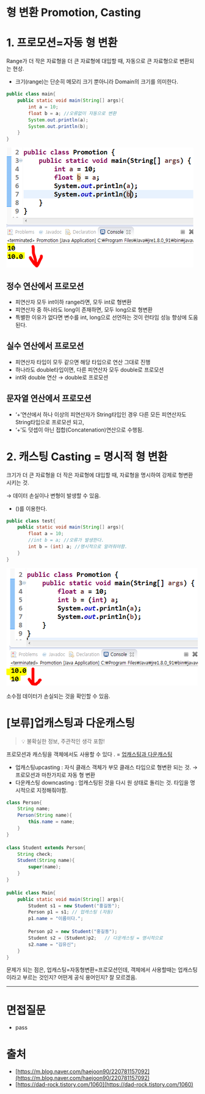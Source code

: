 # 형 변환 Promotion, Casting

# 1. 프로모션=자동 형 변환

Range가 더 작은 자료형을 더 큰 자료형에 대입할 때, 자동으로 큰 자료형으로 변환되는 현상.

- 크기(range)는 단순히 메모리 크기 뿐아니라 Domain의 크기를 의미한다.

```java
public class main{
	public static void main(String[] args){
		int a = 10;
		float b = a; //오류없이 자동으로 변환
		System.out.println(a);
		System.out.println(b);
	}
}
```

![프로모션1.png](./image/promotion1.png)

## 정수 연산에서 프로모션

- 피연산자 모두 int이하 range라면, 모두 int로 형변환
- 피연산자 중 하나라도 long이 존재하면, 모두 long으로 형변환
- 특별한 이유가 없다면 변수를 int, long으로 선언하는 것이 런타임 성능 향상에 도움된다.

## 실수 연산에서 프로모션

- 피연산자 타입이 모두 같으면 해당 타입으로 연산 그대로 진행
- 하나라도 double타입이면, 다른 피연산자 모두 double로 프로모션
- int와 double 연산 → double로 프로모션

## 문자열 연산에서 프로모션

- ‘+’연산에서 하나 이상의 피연산자가 String타입인 경우 다른 모든 피연산자도 String타입으로 프로모션 되고,
- ‘+’도 덧셉이 아닌 접합(Concatenation)연산으로 수행됨.

# 2. 캐스팅 Casting = 명시적 형 변환

크기가 더 큰 자료형을 더 작은 자료형에 대입할 때, 자료형을 명시하여 강제로 형변환 시키는 것.

→ 데이터 손실이나 변형이 발생할 수 있음.

- ()를 이용한다.

```java
public class test{
	public static void main(String[] args){
		float a = 10;
		//int b = a; //오류가 발생한다.
		int b = (int) a; //명시적으로 알려줘야함.
	}
}
```

![casting.png](./image/casting.png)

소수점 데이터가 손실되는 것을 확인할 수 있음.

# [보류]업캐스팅과 다운캐스팅

>
>💡 불확실한 정보, 주관적인 생각 포함!
>

프로모션과 캐스팅을 객체에서도 사용할 수 있다 . = [업캐스팅과 다운캐스팅](https://github.com/psyStudy/CS_study/blob/main/Java/%EC%B6%94%EC%83%81%20%ED%81%B4%EB%9E%98%EC%8A%A4%EC%99%80%20%EC%9D%B8%ED%84%B0%ED%8E%98%EC%9D%B4%EC%8A%A4.md)

- 업캐스팅upcasting : 자식 클래스 객체가 부모 클래스 타입으로 형변환 되는 것. → 프로모션과 마찬가지로 자동 형 변환
- 다운캐스팅 downcasting : 업캐스팅된 것을 다시 원 상태로 돌리는 것. 타입을 명시적으로 지정해줘야함.

```java
class Person{
	String name;
	Person(String name){
		this.name = name;
	}
}

class Student extends Person{
	String check;
	Student(String name){
		super(name);
	}
}

public class Main{
	public static void main(String[] args){
		Student s1 = new Student("홍길동");
		Person p1 = s1;	// 업캐스팅 (자동)
		p1.name = "이름이다.";

		Person p2 = new Student("홍길동");
		Student s2 = (Student)p2;	// 다운캐스팅 = 명시적으로
		s2.name = "김유신";
	}
}
```

문제가 되는 점은, 업캐스팅=자동형변환=프로모션인데, 객체에서 사용할때는 업캐스팅이라고 부르는 것인지? 어떤게 공식 용어인지? 잘 모르겠음.

---

# 면접질문

- pass

# 출처

- [https://m.blog.naver.com/haejoon90/220781157092](https://m.blog.naver.com/haejoon90/220781157092)
- [https://dad-rock.tistory.com/1060](https://dad-rock.tistory.com/1060)